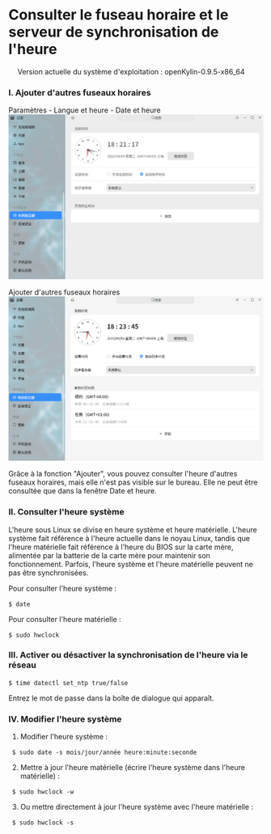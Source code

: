 
# Consulter le fuseau horaire et le serveur de synchronisation de l'heure
&emsp;
Version actuelle du système d'exploitation : openKylin-0.9.5-x86_64

### I. Ajouter d'autres fuseaux horaires
Paramètres - Langue et heure - Date et heure
![image](./assets/查看时区和时间同步服务器/ok-timeconserver-1-new.png)

Ajouter d'autres fuseaux horaires
![image](./assets/查看时区和时间同步服务器/ok-timeconserver-2-new.png)

Grâce à la fonction "Ajouter", vous pouvez consulter l'heure d'autres fuseaux horaires, mais elle n'est pas visible sur le bureau. Elle ne peut être consultée que dans la fenêtre Date et heure.

### II. Consulter l'heure système
L'heure sous Linux se divise en heure système et heure matérielle. L'heure système fait référence à l'heure actuelle dans le noyau Linux, tandis que l'heure matérielle fait référence à l'heure du BIOS sur la carte mère, alimentée par la batterie de la carte mère pour maintenir son fonctionnement. Parfois, l'heure système et l'heure matérielle peuvent ne pas être synchronisées.

Pour consulter l'heure système :
```
$ date
```

Pour consulter l'heure matérielle :
```
$ sudo hwclock
```

### III. Activer ou désactiver la synchronisation de l'heure via le réseau
```
$ time datectl set_ntp true/false
```
Entrez le mot de passe dans la boîte de dialogue qui apparaît.

### IV. Modifier l'heure système
1. Modifier l'heure système :
```
 $ sudo date -s mois/jour/année heure:minute:seconde
```

2. Mettre à jour l'heure matérielle (écrire l'heure système dans l'heure matérielle) :
```
 $ sudo hwclock -w
```

3. Ou mettre directement à jour l'heure système avec l'heure matérielle :
```
 $ sudo hwclock -s
```
&emsp;
